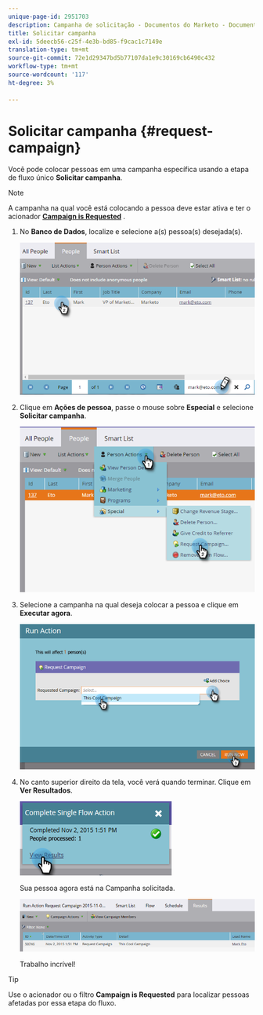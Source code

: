 ```yaml
---
unique-page-id: 2951703
description: Campanha de solicitação - Documentos do Marketo - Documentação do produto
title: Solicitar campanha
exl-id: 5deecb56-c25f-4e3b-bd85-f9cac1c7149e
translation-type: tm+mt
source-git-commit: 72e1d29347bd5b77107da1e9c30169cb6490c432
workflow-type: tm+mt
source-wordcount: '117'
ht-degree: 3%

---
```


# Solicitar campanha {#request-campaign}

Você pode colocar pessoas em uma campanha específica usando a etapa de fluxo único **Solicitar campanha**.

>[!NOTE]
>
>A campanha na qual você está colocando a pessoa deve estar ativa e ter o acionador **[Campaign is Requested](/help/marketo/product-docs/core-marketo-concepts/smart-campaigns/using-smart-campaigns/setting-up-a-trigger-smart-campaign-for-sales-using-campaign-is-requested.md)** .

1. No **Banco de Dados**, localize e selecione a(s) pessoa(s) desejada(s).

   ![](assets/one-5.png)

1. Clique em **Ações de pessoa**, passe o mouse sobre **Especial** e selecione **Solicitar campanha**.

   ![](assets/two-5.png)

1. Selecione a campanha na qual deseja colocar a pessoa e clique em **Executar agora**.

   ![](assets/three-4.png)

1. No canto superior direito da tela, você verá quando terminar. Clique em **Ver Resultados**.

   ![](assets/four-4.png)

   Sua pessoa agora está na Campanha solicitada.

   ![](assets/five-1.png)

   Trabalho incrível!

>[!TIP]
>
>Use o acionador ou o filtro **Campaign is Requested** para localizar pessoas afetadas por essa etapa do fluxo.
